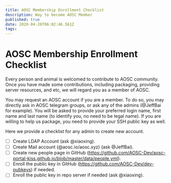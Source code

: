 ```yaml
---
title: AOSC Membership Enrollment Checklist
description: Way to become AOSC Member
published: true
date: 2020-04-26T06:02:46.561Z
tags: 
---
```


# AOSC Membership Enrollment Checklist
Every person and animal is welcomed to contribute to AOSC community. Once you have made some contributions, including packaging, providing server resources, and etc, we will regard you as a member of AOSC.

You may request an AOSC account if you are a member. To do so, you may directly ask in AOSC telegram groups, or ask any of the admins (@JeffBai for example). You will be asked to provide your preferred login name, first name and last name (to identify you, no need to be legal name). If you are willing to help us package, you need to provide your SSH public key as well.

Here we provide a checklist for any admin to create new account.

- [ ] Create LDAP Account (ask @xiaoxing).
- [ ] Create Mail account (@aosc.io/aosc.xyz) (ask @JeffBai).
- [ ] Create new people page in GitHub (https://github.com/AOSC-Dev/aosc-portal-kiss.github.io/blob/master/data/people.yml).
- [ ] Enroll the public key in GitHub (https://github.com/AOSC-Dev/dev-pubkeys) if needed.
- [ ] Enroll the public key in repo server if needed (ask @xiaoxing).